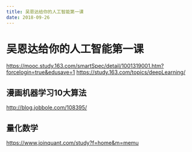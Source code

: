 ```yaml
---
title: 吴恩达给你的人工智能第一课
date: 2018-09-26
---
```

# 吴恩达给你的人工智能第一课
https://mooc.study.163.com/smartSpec/detail/1001319001.htm?forcelogin=true&edusave=1
https://study.163.com/topics/deepLearning/

## 漫画机器学习10大算法
http://blog.jobbole.com/108395/

## 量化数学
https://www.joinquant.com/study?f=home&m=memu